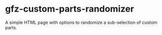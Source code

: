 # gfz-custom-parts-randomizer
A simple HTML page with options to randomize a sub-selection of custom parts.
